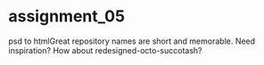 # assignment_05
psd to htmlGreat repository names are short and memorable. Need inspiration? How about redesigned-octo-succotash?
